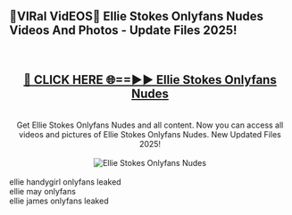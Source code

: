 <h2>🔴VIRal VidEOS🔴 Ellie Stokes Onlyfans Nudes Videos And Photos - Update Files 2025!</h2>
<br>
<div align="center">
<h2><a href="https://virallinks.top/odZfE0" rel="nofollow">🔴 CLICK HERE 🌐==►► Ellie Stokes Onlyfans Nudes</a></h2>
<br>
Get Ellie Stokes Onlyfans Nudes and all content. Now you can access all videos and pictures of Ellie Stokes Onlyfans Nudes. New Updated Files 2025!
<br>
<br>
<a href="https://virallinks.top/odZfE0" rel="nofollow" data-target="animated-image.originalLink"><img src="https://i.imgur.com/dJHk4Zq.gif)" alt="Ellie Stokes Onlyfans Nudes" style="max-width: 100%; display: inline-block;" data-target="animated-image.originalImage"></a>
</div>
<br>
ellie handygirl onlyfans leaked<br>
ellie may onlyfans<br>
ellie james onlyfans leaked